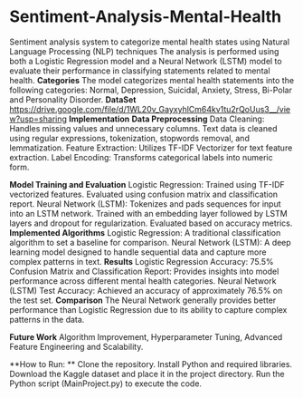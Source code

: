 # Sentiment-Analysis-Mental-Health
Sentiment analysis system to categorize mental health states using Natural Language Processing (NLP) techniques
The analysis is performed using both a Logistic Regression model and a Neural Network (LSTM) model to evaluate their performance in classifying statements related to mental health.
**Categories**
The model categorizes mental health statements into the following categories:
Normal,
Depression,
Suicidal,
Anxiety,
Stress, 
Bi-Polar and 
Personality Disorder.
**DataSet**
https://drive.google.com/file/d/1WL20v_GayxyhlCm64kv1tu2rQoUus3__/view?usp=sharing
**Implementation**
**Data Preprocessing**
Data Cleaning: Handles missing values and unnecessary columns. Text data is cleaned using regular expressions, tokenization, stopwords removal, and lemmatization.
Feature Extraction: Utilizes TF-IDF Vectorizer for text feature extraction.
Label Encoding: Transforms categorical labels into numeric form.

**Model Training and Evaluation**
Logistic Regression:
Trained using TF-IDF vectorized features.
Evaluated using confusion matrix and classification report.
Neural Network (LSTM):
Tokenizes and pads sequences for input into an LSTM network.
Trained with an embedding layer followed by LSTM layers and dropout for regularization.
Evaluated based on accuracy metrics.
**Implemented Algorithms**
Logistic Regression: A traditional classification algorithm to set a baseline for comparison.
Neural Network (LSTM): A deep learning model designed to handle sequential data and capture more complex patterns in text.
**Results**
Logistic Regression
Accuracy: 75.5%
Confusion Matrix and Classification Report: Provides insights into model performance across different mental health categories.
Neural Network (LSTM)
Test Accuracy: Achieved an accuracy of approximately 76.5% on the test set.
**Comparison**
The Neural Network generally provides better performance than Logistic Regression due to its ability to capture complex patterns in the data.

**Future Work**
Algorithm Improvement, Hyperparameter Tuning, Advanced Feature Engineering and Scalability.

**How to Run: **
Clone the repository. Install Python and required libraries. Download the Kaggle dataset and place it in the project directory. Run the Python script (MainProject.py) to execute the code.
